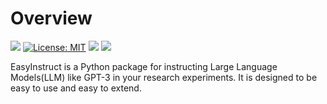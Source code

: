 # Overview

![](https://img.shields.io/badge/version-v0.0.2-blue) [![License: MIT](https://img.shields.io/badge/License-MIT-green.svg)](https://opensource.org/licenses/MIT) ![](https://img.shields.io/github/last-commit/zjunlp/EasyInstruct?color=green) ![](https://img.shields.io/badge/PRs-Welcome-red)

EasyInstruct is a Python package for instructing Large Language Models(LLM) like GPT-3 in your research experiments. It is designed to be easy to use and easy to extend.
